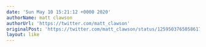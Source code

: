 ```yaml
---
date: 'Sun May 10 15:21:12 +0000 2020'
authorName: matt clawson
authorUrl: 'https://twitter.com/matt_clawson'
originalPost: 'https://twitter.com/matt_clawson/status/1259503765058617350'
layout: like
---
```

